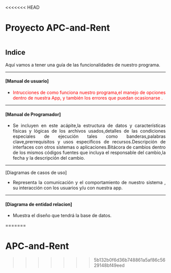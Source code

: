 <<<<<<< HEAD
# Proyecto APC-and-Rent
<img src=""> 

## Indice 

<p align="align">Aquí vamos a tener una guía de las funcionalidades de nuestro programa. </p>
<hr>

#### [Manual de usuario]

- <p align="justify" style="color: red; ">  Intrucciones de como funciona nuestro programa,el manejo de opciones dentro de nuestra App, y también los errores que puedan ocasionarse .</p>
<hr>

####   [Manual de Programador] 


- <p align="justify">Se incluyen en este acápite,la estructura de datos y características físicas y lógicas de los archivos usados,detalles de las condiciones especiales de ejecución tales como banderas,palabras clave,prerrequisitos y usos específicos de recursos.Descripción de interfaces con otros sistemas o aplicaciones.Bitácora de cambios dentro de los mismos códigos fuentes que incluya el responsable del cambio,la fecha y la descripción del cambio.</p>
<hr>
   [Diagramas de casos de uso]

- <p align="justify">Representa  la comunicación y el comportamiento de nuestro  sistema , su interacción con los usuarios y/u con nuestra app.</p>

<hr>

####  [Diagrama de entidad relacion]
- <p align="justify"> Muestra el diseño que tendrá la base de datos.</p>



=======
# APC-and-Rent
>>>>>>> 5b132b0f6d36b748861a5af86c5629148bf49eed
